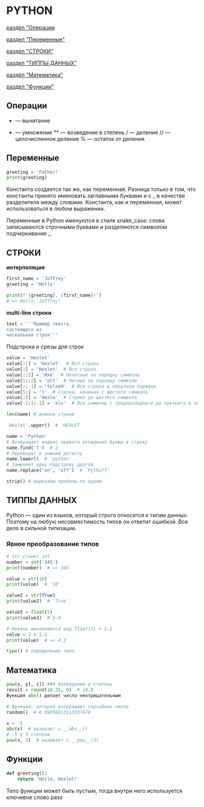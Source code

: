 # PYTHON
[раздел "Операции](#Операции)

[раздел "Переменные"](#Переменные)

[раздел "СТРОКИ"](#СТРОКИ)

[раздел "ТИППЫ ДАННЫХ"](#ТИППЫ-ДАННЫХ)

[раздел "Математика"](#Математика)

[раздел "Функции"](#Функции)

## Операции

- — вычитание
* — умножение
** — возведение в степень
/ — деление
// — целочисленное деление
% — остаток от деления


## Переменные

```python
greeting = 'Father!'
print(greeting)
```
Константа создается так же, как переменная. Разница только в том, что константы принято именовать заглавными буквами и с _ в качестве разделителя между словами. Константа, как и переменная, может использоваться в любом выражении.

Переменные в Python именуются в стиле snake_case: слова записываются строчными буквами и разделяются символом подчеркивания _. 

## СТРОКИ

**интерполяция**
```python
first_name = 'Joffrey'
greeting = 'Hello'

print(f'{greeting}, {first_name}!')
# => Hello, Joffrey!

```

**multi-line строки**

```python
text = '''Пример текста,
состоящего из
нескольких строк'''
```

Подстрока и срезы для строк

```python
value = 'Hexlet'
value[::] = 'Hexlet'  # Вся строка
value[:] = 'Hexlet'  # Вся строка
value[::2] = 'Hxe'  # Нечетные по порядку символы
value[1::2] = 'elt'  # Четные по порядку символы
value[::-1] = 'telxeH'  # Вся строка в обратном порядке
value[5:] = 't'  # Строка, начиная с шестого символа
value[:5] = 'Hexle'  # Строка до шестого символа
value[-2:1:-1] = 'elx'  # Все символы с предпоследнего до третьего в обратном порядке. Во всех случаях выборки от большего индекса к меньшему нужно указывать шаг
```

```python
len(name) # длинна строки

'Hexlet'.upper()  # 'HEXLET'

name = 'Python'
# Возвращает индекс первого вхождения буквы в строку
name.find('t')  # 2
# Переводит в нижний регистр
name.lower()  # 'python'
# Заменяет одну подстроку другой
name.replace('on', 'off')  # 'Pythoff'

strip() # вырезаем пробелы по краям


```

## ТИППЫ ДАННЫХ

Python — один из языков, который строго относится к типам данных. Поэтому на любую несовместимость типов он ответит ошибкой. Все дело в сильной типизации.

### Явное преобразование типов

```python
# str станет int
number = int('345')
print(number)  # => 345

value = str(10)
print(value)  # '10'

value2 = str(True)
print(value2)  # 'True'

value3 = float(5)
print(value3)  # 5.0

# Неявно выполняется код float(3) + 1.2
value = 3 + 1.2
print(value)  # => 4.2

type() # определение типа

```

## Математика

```python
pow(x, y[, z]) ### возведение в степень
result = round(10.25, 0)  # 10.0
Функция abs() делает число неотрицательным

# Функция, которая возвращает случайное число
random()  # 0.09856613113197676

x = -5
abs(x)  # вызывает x.__abs__()
# -5 в 3 степени
pow(x, 3)  # вызывает x.__pow__(3)
```

## Функции

```python
def greeting():
    return 'Hello, Hexlet!'
```
Тело функции может быть пустым, тогда внутри него используется ключевое слово pass

